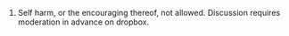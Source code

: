 1. Self harm, or the encouraging thereof, not allowed. Discussion requires moderation in advance on dropbox.
